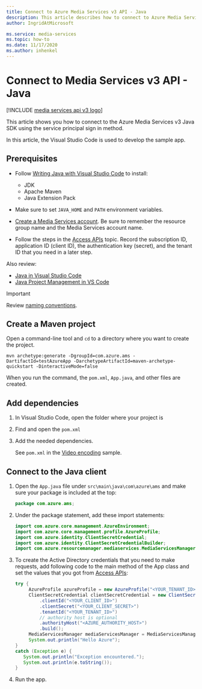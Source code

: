 ```yaml
---
title: Connect to Azure Media Services v3 API - Java
description: This article describes how to connect to Azure Media Services v3 API with Java.
author: IngridAtMicrosoft

ms.service: media-services
ms.topic: how-to
ms.date: 11/17/2020
ms.author: inhenkel
---
```

# Connect to Media Services v3 API - Java

[!INCLUDE [media services api v3 logo](./includes/v3-hr.md)]

This article shows you how to connect to the Azure Media Services v3 Java SDK using the service principal sign in method.

In this article, the Visual Studio Code is used to develop the sample app.

## Prerequisites

- Follow [Writing Java with Visual Studio Code](https://code.visualstudio.com/docs/java/java-tutorial) to install:

   - JDK
   - Apache Maven
   - Java Extension Pack
- Make sure to set `JAVA_HOME` and `PATH` environment variables.
- [Create a Media Services account](./account-create-how-to.md). Be sure to remember the resource group name and the Media Services account name.
- Follow the steps in the [Access APIs](./access-api-howto.md) topic. Record the subscription ID, application ID (client ID), the authentication key (secret), and the tenant ID that you need in a later step.

Also review:

- [Java in Visual Studio Code](https://code.visualstudio.com/docs/languages/java)
- [Java Project Management in VS Code](https://code.visualstudio.com/docs/java/java-project)

> [!IMPORTANT]
> Review [naming conventions](media-services-apis-overview.md#naming-conventions).

## Create a Maven project

Open a command-line tool and `cd` to a directory where  you want to create the project.
    
```
mvn archetype:generate -DgroupId=com.azure.ams -DartifactId=testAzureApp -DarchetypeArtifactId=maven-archetype-quickstart -DinteractiveMode=false
```

When you run the command, the `pom.xml`, `App.java`, and other files are created. 

## Add dependencies

1. In Visual Studio Code, open the folder where your project is
1. Find and open the `pom.xml`
1. Add the needed dependencies.

   See `pom.xml` in the [Video encoding](https://github.com/Azure-Samples/media-services-v3-java/blob/master/VideoEncoding/EncodingWithMESCustomPreset/pom.xml) sample.

## Connect to the Java client

1. Open the `App.java` file under `src\main\java\com\azure\ams` and make sure your package is included at the top:

    ```java
    package com.azure.ams;
    ```
1. Under the package statement, add these import statements:
   
   ```java
   import com.azure.core.management.AzureEnvironment;
   import com.azure.core.management.profile.AzureProfile;
   import com.azure.identity.ClientSecretCredential;
   import com.azure.identity.ClientSecretCredentialBuilder;
   import com.azure.resourcemanager.mediaservices.MediaServicesManager;
   ```
1. To create the Active Directory credentials that you need to make requests, add following code to the main method of the App class and set the values that you got from [Access APIs](./access-api-howto.md):
   
   ```java
   try {
        AzureProfile azureProfile = new AzureProfile("<YOUR_TENANT_ID>", "<YOUR_SUBSCRIPTION_ID>", AzureEnvironment.AZURE);
        ClientSecretCredential clientSecretCredential = new ClientSecretCredentialBuilder()
            .clientId("<YOUR_CLIENT_ID>")
            .clientSecret("<YOUR_CLIENT_SECRET>")
            .tenantId("<YOUR_TENANT_ID>")
            // authority host is optional
            .authorityHost("<AZURE_AUTHORITY_HOST>")
            .build();
        MediaServicesManager mediaServicesManager = MediaServicesManager.authenticate(clientSecretCredential, azureProfile);
        System.out.println("Hello Azure");
   }
   catch (Exception e) {
      System.out.println("Exception encountered.");
      System.out.println(e.toString());
   }
   ```
1. Run the app.
